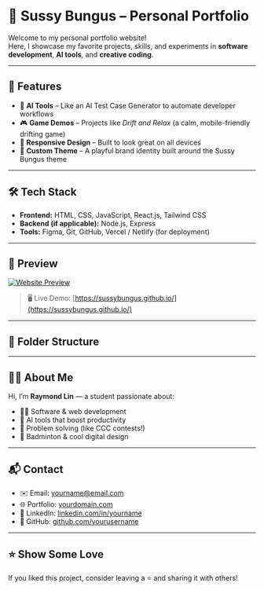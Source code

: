 # 🎯 Sussy Bungus – Personal Portfolio

Welcome to my personal portfolio website!  
Here, I showcase my favorite projects, skills, and experiments in **software development**, **AI tools**, and **creative coding**.

---

## 🚀 Features

- 🧠 **AI Tools** – Like an AI Test Case Generator to automate developer workflows
- 🎮 **Game Demos** – Projects like *Drift and Relax* (a calm, mobile-friendly drifting game)
- 📱 **Responsive Design** – Built to look great on all devices
- 🎨 **Custom Theme** – A playful brand identity built around the Sussy Bungus theme

---

## 🛠 Tech Stack

- **Frontend:** HTML, CSS, JavaScript, React.js, Tailwind CSS  
- **Backend (if applicable):** Node.js, Express  
- **Tools:** Figma, Git, GitHub, Vercel / Netlify (for deployment)

---

## 📸 Preview

[![Website Preview](https://yourdomain.com/screenshot.png)](https://yourdomain.com)

> 🖥 Live Demo: [https://sussybungus.github.io/](https://sussybungus.github.io/)

---

## 📁 Folder Structure


---

## 🧑‍💻 About Me

Hi, I’m **Raymond Lin** — a student passionate about:
- 👨‍💻 Software & web development
- 🤖 AI tools that boost productivity
- 🧠 Problem solving (like CCC contests!)
- 🏸 Badminton & cool digital design

---

## 📬 Contact

- ✉️ Email: yourname@email.com  
- 🌐 Portfolio: [yourdomain.com](https://yourdomain.com)  
- 💼 LinkedIn: [linkedin.com/in/yourname](https://linkedin.com/in/yourname)  
- 🐙 GitHub: [github.com/yourusername](https://github.com/yourusername)

---

## ⭐️ Show Some Love

If you liked this project, consider leaving a ⭐️ and sharing it with others!


